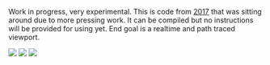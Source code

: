Work in progress, very experimental. This is code from [2017](https://twitter.com/iKlsR/status/880948199443353601) that was sitting around due to more pressing work. It can be compiled but no instructions will be provided for using yet. End goal is a realtime and path traced viewport.

![](https://i.imgur.com/6cafROJ.jpg)
![](https://i.imgur.com/cjusf16.png)
![](https://i.imgur.com/ZjCMYRk.png)

